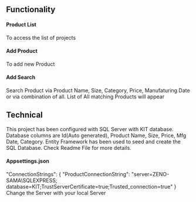 ## Functionality
####    Product List 
To access the list of projects
#### Add Product
To add new Product
#### Add Search
Search Product via Product Name, Size, Category, Price, Manufaturing Date or via combination of all.
    List of All matching Products will appear
## Technical
This project has been configured with SQL Server with KIT database.
Database columns are Id(Auto generated), Product Name, Size, Price, Mfg Date, Category.
Entity Framework has been used to seed and create the SQL Database.
Check Readme File for more details.
#### Appsettings.json
"ConnectionStrings": {
  "ProductConnectionString": "server=ZENO-SAMA\\SQLEXPRESS; database=KIT;TrustServerCertificate=true;Trusted_connection=true"
}
Change the Server with your local Server
